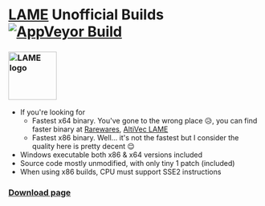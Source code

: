 # [LAME](http://lame.sourceforge.net/) Unofficial Builds [![AppVeyor Build](https://ci.appveyor.com/api/projects/status/github/Chocobo1/lame_win32-build?branch=master&svg=true)](https://ci.appveyor.com/project/Chocobo1/lame-win32-build)

### <a href="http://lame.sourceforge.net/"><img src="http://lame.sourceforge.net/images/logo.gif" alt="LAME logo" height="96"></a>
* If you're looking for
  * Fastest x64 binary. You've gone to the wrong place :disappointed_relieved:, you can find faster binary at [Rarewares](http://www.rarewares.org), [AltiVec LAME](http://tmkk.undo.jp/lame/index_e.html)
  * Fastest x86 binary. Well... it's not the fastest but I consider the quality here is pretty decent :relieved:
* Windows executable both x86 & x64 versions included
* Source code mostly unmodified, with only tiny 1 patch (included)
* When using x86 builds, CPU must support SSE2 instructions

### [Download page](https://github.com/Chocobo1/lame_win32-build/releases)
